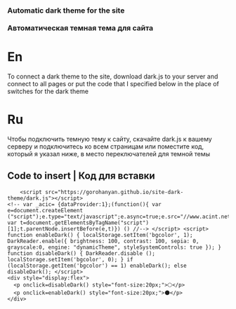 
### Automatic dark theme for the site <br></br> Автоматическая темная тема для сайта


# En
To connect a dark theme to the site, download dark.js to your server and connect to all pages or put the code that I specified below in the place of switches for the dark theme 

# Ru
Чтобы подключить темную тему к сайту, скачайте dark.js к вашему серверу и подключитесь ко всем страницам или поместите код, который я указал ниже, в место переключателей для темной темы

## Code to insert | Код для вставки
```
    <script src="https://gorohanyan.github.io/site-dark-theme/dark.js"></script>
<!-- var _acic= {dataProvider:1};(function(){ var e=document.createElement ("script");e.type="text/javascript";e.async=true;e.src="//www.acint.net/aci.js"; var t=document.getElementsByTagName("script")[1];t.parentNode.insertBefore(e,t)}) () //--> </script> <script> function enableDark() { localStorage.setItem('bgcolor', 1); DarkReader.enable({ brightness: 100, contrast: 100, sepia: 0, grayscale:0, engine: "dynamicTheme", styleSystemControls: true }); }  function disableDark() { DarkReader.disable (); localStorage.setItem('bgcolor', 0); } if (localStorage.getItem('bgcolor') == 1) enableDark(); else disableDark(); </script>
<div style="display:flex">
  <p onclick=disableDark() style="font-size:20px;">🌕</p>
  <p onclick=enableDark() style="font-size:20px;">🌑</p>
</div> 
```
